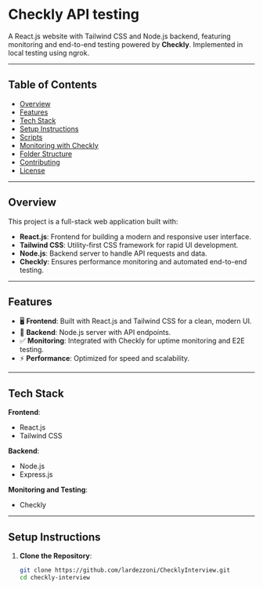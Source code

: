 # Checkly API testing

A React.js website with Tailwind CSS and Node.js backend, featuring monitoring and end-to-end testing powered by **Checkly**. Implemented in local testing using ngrok.

---

## Table of Contents
- [Overview](#overview)
- [Features](#features)
- [Tech Stack](#tech-stack)
- [Setup Instructions](#setup-instructions)
- [Scripts](#scripts)
- [Monitoring with Checkly](#monitoring-with-checkly)
- [Folder Structure](#folder-structure)
- [Contributing](#contributing)
- [License](#license)

---

## Overview

This project is a full-stack web application built with:
- **React.js**: Frontend for building a modern and responsive user interface.
- **Tailwind CSS**: Utility-first CSS framework for rapid UI development.
- **Node.js**: Backend server to handle API requests and data.
- **Checkly**: Ensures performance monitoring and automated end-to-end testing.

---

## Features

- 🖥️ **Frontend**: Built with React.js and Tailwind CSS for a clean, modern UI.
- 🚀 **Backend**: Node.js server with API endpoints.
- ✅ **Monitoring**: Integrated with Checkly for uptime monitoring and E2E testing.
- ⚡ **Performance**: Optimized for speed and scalability.

---

## Tech Stack

**Frontend**:
- React.js
- Tailwind CSS

**Backend**:
- Node.js
- Express.js

**Monitoring and Testing**:
- Checkly

---

## Setup Instructions

1. **Clone the Repository**:
   ```bash
   git clone https://github.com/lardezzoni/ChecklyInterview.git
   cd checkly-interview
